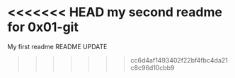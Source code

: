 <<<<<<< HEAD
my second readme for 0x01-git
=======
My first readme
README UPDATE
>>>>>>> cc6d4af1493402f22bf4fbc4da21c8c96d10cbb9
